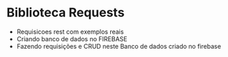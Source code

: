 # Biblioteca Requests
- Requisicoes rest com exemplos reais
- Criando banco de dados no FIREBASE
- Fazendo requisições e CRUD neste Banco de dados criado no firebase
